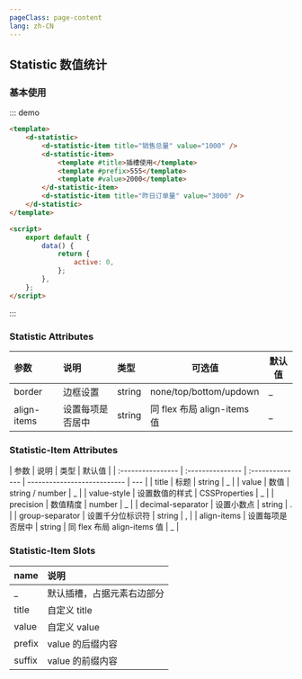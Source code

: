 ```yaml
---
pageClass: page-content
lang: zh-CN
---
```


## Statistic 数值统计

### 基本使用

::: demo

```html
<template>
	<d-statistic>
		<d-statistic-item title="销售总量" value="1000" />
		<d-statistic-item>
			<template #title>插槽使用</template>
			<template #prefix>555</template>
			<template #value>2000</template>
		</d-statistic-item>
		<d-statistic-item title="昨日订单量" value="3000" />
	</d-statistic>
</template>

<script>
	export default {
		data() {
			return {
				active: 0,
			};
		},
	};
</script>
```

:::

### Statistic Attributes

| 参数        | 说明             | 类型   | 可选值                      | 默认值 |
| :---------- | :--------------- | :----- | --------------------------- | ------ |
| border      | 边框设置         | string | none/top/bottom/updown      | \_     |
| align-items | 设置每项是否居中 | string | 同 flex 布局 align-items 值 | \_     |

### Statistic-Item Attributes

| 参数              | 说明             | 类型            | 默认值                      |
| :---------------- | :--------------- | :-------------- | --------------------------- | --- |
| title             | 标题             | string          | \_                          |
| value             | 数值             | string / number | \_                          |
| value-style       | 设置数值的样式   | CSSProperties   | \_                          |
| precision         | 数值精度         | number          | \_                          |
| decimal-separator | 设置小数点       | string          | .                           |
| group-separator   | 设置千分位标识符 | string          | ,                           |
| align-items       | 设置每项是否居中 | string          | 同 flex 布局 align-items 值 | \_  |

### Statistic-Item Slots

| name   | 说明                       |
| :----- | :------------------------- |
| \_     | 默认插槽，占据元素右边部分 |
| title  | 自定义 title               |
| value  | 自定义 value               |
| prefix | value 的后缀内容           |
| suffix | value 的前缀内容           |
